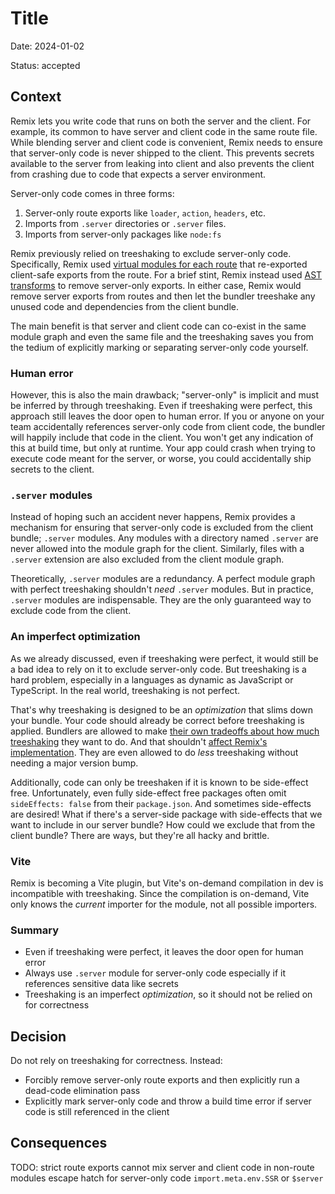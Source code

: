 # Title

Date: 2024-01-02

Status: accepted

## Context

Remix lets you write code that runs on both the server and the client.
For example, its common to have server and client code in the same route file.
While blending server and client code is convenient, Remix needs to ensure that server-only code is never shipped to the client.
This prevents secrets available to the server from leaking into client and also prevents the client from crashing due to code that expects a server environment.

Server-only code comes in three forms:

1. Server-only route exports like `loader`, `action`, `headers`, etc.
2. Imports from `.server` directories or `.server` files.
3. Imports from server-only packages like `node:fs`

Remix previously relied on treeshaking to exclude server-only code.
Specifically, Remix used [virtual modules for each route][virtual-modules] that re-exported client-safe exports from the route.
For a brief stint, Remix instead used [AST transforms][ast-transforms] to remove server-only exports.
In either case, Remix would remove server exports from routes and then let the bundler treeshake any unused code and dependencies from the client bundle.

The main benefit is that server and client code can co-exist in the same module graph and even the same file
and the treeshaking saves you from the tedium of explicitly marking or separating server-only code yourself.

### Human error

However, this is also the main drawback; "server-only" is implicit and must be inferred by through treeshaking.
Even if treeshaking were perfect, this approach still leaves the door open to human error.
If you or anyone on your team accidentally references server-only code from client code, the bundler will happily include that code in the client.
You won't get any indication of this at build time, but only at runtime.
Your app could crash when trying to execute code meant for the server, or worse, you could accidentally ship secrets to the client.

### `.server` modules

Instead of hoping such an accident never happens, Remix provides a mechanism for ensuring that server-only code is excluded from the client bundle; `.server` modules.
Any modules with a directory named `.server` are never allowed into the module graph for the client.
Similarly, files with a `.server` extension are also excluded from the client module graph.

Theoretically, `.server` modules are a redundancy.
A perfect module graph with perfect treeshaking shouldn't _need_ `.server` modules.
But in practice, `.server` modules are indispensable.
They are the only guaranteed way to exclude code from the client.

### An imperfect optimization

As we already discussed, even if treeshaking were perfect, it would still be a bad idea to rely on it to exclude server-only code.
But treeshaking is a hard problem, especially in a languages as dynamic as JavaScript or TypeScript.
In the real world, treeshaking is not perfect.

That's why treeshaking is designed to be an _optimization_ that slims down your bundle.
Your code should already be correct before treeshaking is applied.
Bundlers are allowed to make [their own tradeoffs about how much treeshaking][esbuild-minify-syntax] they want to do.
And that shouldn't [affect Remix's implementation][remix-minify-syntax].
They are even allowed to do _less_ treeshaking without needing a major version bump.

Additionally, code can only be treeshaken if it is known to be side-effect free.
Unfortunately, even fully side-effect free packages often omit `sideEffects: false` from their `package.json`.
And sometimes side-effects are desired!
What if there's a server-side package with side-effects that we want to include in our server bundle?
How could we exclude that from the client bundle?
There are ways, but they're all hacky and brittle.

### Vite

Remix is becoming a Vite plugin, but Vite's on-demand compilation in dev is incompatible with treeshaking.
Since the compilation is on-demand, Vite only knows the _current_ importer for the module, not all possible importers.

### Summary

- Even if treeshaking were perfect, it leaves the door open for human error
- Always use `.server` module for server-only code especially if it references sensitive data like secrets
- Treeshaking is an imperfect _optimization_, so it should not be relied on for correctness

## Decision

Do not rely on treeshaking for correctness.
Instead:

- Forcibly remove server-only route exports and then explicitly run a dead-code elimination pass
- Explicitly mark server-only code and throw a build time error if server code is still referenced in the client

## Consequences

TODO:
strict route exports
cannot mix server and client code in non-route modules
escape hatch for server-only code `import.meta.env.SSR` or `$server`

[virtual-modules]: https://github.com/remix-run/remix/blob/71f0e051d895807c349987655325c153903abad8/packages/remix-dev/compiler/js/plugins/routes.ts
[ast-transforms]: https://github.com/remix-run/remix/pull/5259
[remix-minify-syntax]: https://github.com/remix-run/remix/blob/bf042e7d340b3cbfdaa389c201e1284fb4d03403/packages/remix-dev/compiler/server/compiler.ts#L80-L88
[esbuild-minify-syntax]: https://github.com/evanw/esbuild/issues/672#issuecomment-1029682369
